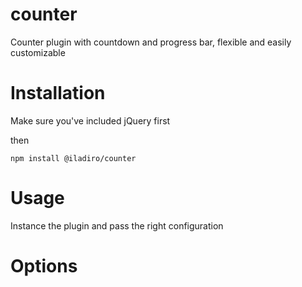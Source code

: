 # counter
Counter plugin with countdown and progress bar, flexible and easily customizable

# Installation
  Make sure you've included jQuery first

  then

  ```
  npm install @iladiro/counter
  ```

# Usage

Instance the plugin and pass the right configuration

# Options
